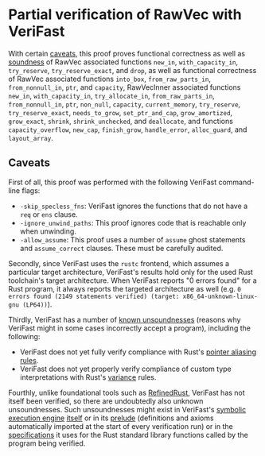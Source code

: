 # Partial verification of RawVec with VeriFast

With certain [caveats](#caveats), this proof proves functional correctness as well as [soundness](https://doc.rust-lang.org/nomicon/working-with-unsafe.html) of RawVec associated functions `new_in`, `with_capacity_in`, `try_reserve`, `try_reserve_exact`, and `drop`, as well as functional correctness of RawVec associated functions `into_box`, `from_raw_parts_in`, `from_nonnull_in`, `ptr`, and `capacity`, RawVecInner associated functions `new_in`, `with_capacity_in`, `try_allocate_in`, `from_raw_parts_in`, `from_nonnull_in`, `ptr`, `non_null`, `capacity`, `current_memory`, `try_reserve`, `try_reserve_exact`, `needs_to_grow`, `set_ptr_and_cap`, `grow_amortized`, `grow_exact`, `shrink`, `shrink_unchecked`, and `deallocate`, and functions `capacity_overflow`, `new_cap`, `finish_grow`, `handle_error`, `alloc_guard`, and `layout_array`.

## Caveats

First of all, this proof was performed with the following VeriFast command-line flags:
- `-skip_specless_fns`: VeriFast ignores the functions that do not have a `req` or `ens` clause.
- `-ignore_unwind_paths`: This proof ignores code that is reachable only when unwinding.
- `-allow_assume`: This proof uses a number of `assume` ghost statements and `assume_correct` clauses. These must be carefully audited.

Secondly, since VeriFast uses the `rustc` frontend, which assumes a particular target architecture, VeriFast's results hold only for the used Rust toolchain's target architecture. When VeriFast reports "0 errors found" for a Rust program, it always reports the targeted architecture as well (e.g. `0 errors found (2149 statements verified) (target: x86_64-unknown-linux-gnu (LP64))`).

Thirdly, VeriFast has a number of [known unsoundnesses](https://github.com/verifast/verifast/issues?q=is%3Aissue+is%3Aopen+label%3Aunsoundness) (reasons why VeriFast might in some cases incorrectly accept a program), including the following:
- VeriFast does not yet fully verify compliance with Rust's [pointer aliasing rules](https://doc.rust-lang.org/reference/behavior-considered-undefined.html).
- VeriFast does not yet properly verify compliance of custom type interpretations with Rust's [variance](https://doc.rust-lang.org/reference/subtyping.html#variance) rules.

Fourthly, unlike foundational tools such as [RefinedRust](https://plv.mpi-sws.org/refinedrust/), VeriFast has not itself been verified, so there are undoubtedly also unknown unsoundnesses. Such unsoundnesses might exist in VeriFast's [symbolic execution engine](https://github.com/model-checking/verify-rust-std/issues/213#issuecomment-2531006855) [itself](https://github.com/model-checking/verify-rust-std/issues/213#issuecomment-2534922580) or in its [prelude](https://github.com/verifast/verifast/tree/master/bin/rust) (definitions and axioms automatically imported at the start of every verification run) or in the [specifications](https://github.com/verifast/verifast/blob/master/bin/rust/std/lib.rsspec) it uses for the Rust standard library functions called by the program being verified.
